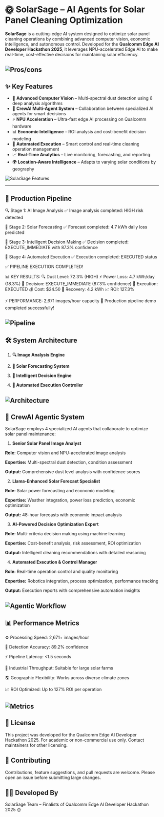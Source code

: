 # 🌞 SolarSage – AI Agents for Solar Panel Cleaning Optimization

**SolarSage** is a cutting-edge AI system designed to optimize solar panel cleaning operations by combining advanced computer vision, economic intelligence, and autonomous control. Developed for the **Qualcomm Edge AI Developer Hackathon 2025**, it leverages NPU-accelerated Edge AI to make real-time, cost-effective decisions for maintaining solar efficiency.


![Pros/cons](assets/1.png)
---
## ✨ Key Features

- 🧠 **Advanced Computer Vision** – Multi-spectral dust detection using 6 deep analysis algorithms  
- 🤖 **CrewAI Multi-Agent System** – Collaboration between specialized AI agents for smart decisions  
- ⚡ **NPU Acceleration** – Ultra-fast edge AI processing on Qualcomm hardware  
- 📊 **Economic Intelligence** – ROI analysis and cost-benefit decision modeling  
- 🔄 **Automated Execution** – Smart control and real-time cleaning operation management  
- 📈 **Real-Time Analytics** – Live monitoring, forecasting, and reporting  
- 🌍 **Location-Aware Intelligence** – Adapts to varying solar conditions by geography  


![SolarSage Features](assets/2.png)

---

## 🧪 Production Pipeline

🔍 Stage 1: AI Image Analysis
✅ Image analysis completed: HIGH risk detected

🔮 Stage 2: Solar Forecasting
✅ Forecast completed: 4.7 kWh daily loss predicted

🧠 Stage 3: Intelligent Decision Making
✅ Decision completed: EXECUTE_IMMEDIATE with 87.3% confidence

🚿 Stage 4: Automated Execution
✅ Execution completed: EXECUTED status

✅ PIPELINE EXECUTION COMPLETED!

📊 KEY RESULTS:
🔍 Dust Level: 72.3% (HIGH)
⚡ Power Loss: 4.7 kWh/day (18.3%)
🧠 Decision: EXECUTE_IMMEDIATE (87.3% confidence)
🚿 Execution: EXECUTED
💰 Cost: $24.50
💎 Recovery: 4.2 kWh
📈 ROI: 127.3%

⚡ PERFORMANCE: 2,671 images/hour capacity
🎉 Production pipeline demo completed successfully!

![Pipeline](assets/3.png)
---

## 🛠️ System Architecture

1. **🔍 Image Analysis Engine**


2. **🔮 Solar Forecasting System**


3. **🧠 Intelligent Decision Engine**

4. **🚿 Automated Execution Controller**


![Architecture](assets/4.png)
---

## 🤖 CrewAI Agentic System

SolarSage employs 4 specialized AI agents that collaborate to optimize solar panel maintenance:

1. **Senior Solar Panel Image Analyst**

**Role:** Computer vision and NPU-accelerated image analysis

**Expertise:** Multi-spectral dust detection, condition assessment

**Output:** Comprehensive dust level analysis with confidence scores



2. **Llama-Enhanced Solar Forecast Specialist**

**Role:** Solar power forecasting and economic modeling

**Expertise:** Weather integration, power loss prediction, economic optimization

**Output:** 48-hour forecasts with economic impact analysis



3. **AI-Powered Decision Optimization Expert**


**Role:** Multi-criteria decision making using machine learning

**Expertise:** Cost-benefit analysis, risk assessment, ROI optimization

**Output:** Intelligent cleaning recommendations with detailed reasoning



4. **Automated Execution & Control Manager**

**Role:** Real-time operation control and quality monitoring

**Expertise:** Robotics integration, process optimization, performance tracking

**Output:** Execution reports with comprehensive automation insights


![Agentic Workflow](assets/5.png)
---

## 📊 Performance Metrics

⚙️ Processing Speed: 2,671+ images/hour

🎯 Detection Accuracy: 89.2% confidence

⚡ Pipeline Latency: <1.5 seconds

🔁 Industrial Throughput: Suitable for large solar farms

🌎 Geographic Flexibility: Works across diverse climate zones

📈 ROI Optimized: Up to 127% ROI per operation

![Metrics](assets/6.png)
---
## 📎 License
This project was developed for the Qualcomm Edge AI Developer Hackathon 2025. For academic or non-commercial use only. Contact maintainers for other licensing.

## 🤝 Contributing
Contributions, feature suggestions, and pull requests are welcome.
Please open an issue before submitting large changes.

## 👨‍💻 Developed By
SolarSage Team – Finalists of Qualcomm Edge AI Developer Hackathon 2025 🌞
